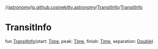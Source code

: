 //[astronomy](../../../index.md)/[io.github.cosinekitty.astronomy](../index.md)/[TransitInfo](index.md)/[TransitInfo](-transit-info.md)

# TransitInfo

fun [TransitInfo](-transit-info.md)(start: [Time](../-time/index.md), peak: [Time](../-time/index.md), finish: [Time](../-time/index.md), separation: [Double](https://kotlinlang.org/api/latest/jvm/stdlib/kotlin-stdlib/kotlin/-double/index.html))
